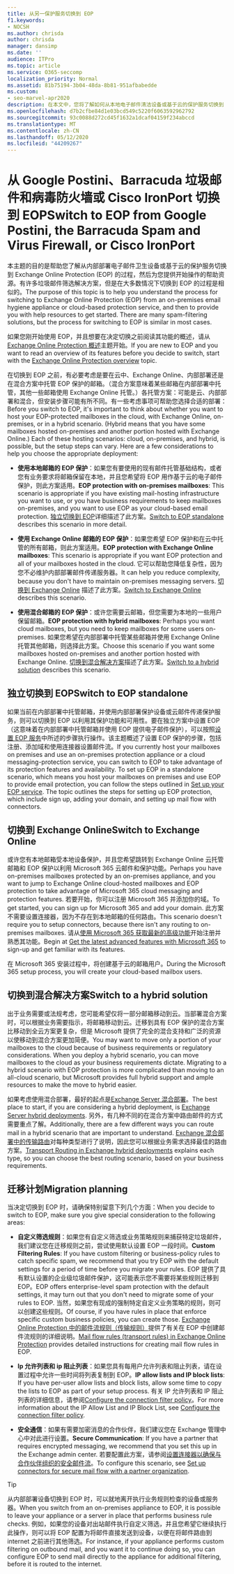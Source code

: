```yaml
---
title: 从另一保护服务切换到 EOP
f1.keywords:
- NOCSH
ms.author: chrisda
author: chrisda
manager: dansimp
ms.date: ''
audience: ITPro
ms.topic: article
ms.service: O365-seccomp
localization_priority: Normal
ms.assetid: 81b75194-3b04-48da-8b81-951afbabedde
ms.custom:
- seo-marvel-apr2020
description: 在本文中，您将了解如何从本地电子邮件清洁设备或基于云的保护服务切换到 Exchange Online Protection （EOP）。
ms.openlocfilehash: d7b2cfbe84d1e03bcd549c5220f6063592962792
ms.sourcegitcommit: 93c0088d272cd45f1632a1dcaf04159f234abccd
ms.translationtype: MT
ms.contentlocale: zh-CN
ms.lasthandoff: 05/12/2020
ms.locfileid: "44209267"
---
```

# <a name="switch-to-eop-from-google-postini-the-barracuda-spam-and-virus-firewall-or-cisco-ironport"></a><span data-ttu-id="d5239-103">从 Google Postini、Barracuda 垃圾邮件和病毒防火墙或 Cisco IronPort 切换到 EOP</span><span class="sxs-lookup"><span data-stu-id="d5239-103">Switch to EOP from Google Postini, the Barracuda Spam and Virus Firewall, or Cisco IronPort</span></span>

 <span data-ttu-id="d5239-p101">本主题的目的是帮助您了解从内部部署电子邮件卫生设备或基于云的保护服务切换到 Exchange Online Protection (EOP) 的过程，然后为您提供开始操作的帮助资源。有许多垃圾邮件筛选解决方案，但是在大多数情况下切换到 EOP 的过程是相似的。</span><span class="sxs-lookup"><span data-stu-id="d5239-p101">The purpose of this topic is to help you understand the process for switching to Exchange Online Protection (EOP) from an on-premises email hygiene appliance or cloud-based protection service, and then to provide you with help resources to get started. There are many spam-filtering solutions, but the process for switching to EOP is similar in most cases.</span></span>

<span data-ttu-id="d5239-106">如果您刚开始使用 EOP，并且想要在决定切换之前阅读其功能的概述，请从[Exchange Online Protection 概述](exchange-online-protection-overview.md)主题开始。</span><span class="sxs-lookup"><span data-stu-id="d5239-106">If you are new to EOP and you want to read an overview of its features before you decide to switch, start with the [Exchange Online Protection overview](exchange-online-protection-overview.md) topic.</span></span>

<span data-ttu-id="d5239-p102">在切换到 EOP 之前，有必要考虑是要在云中、Exchange Online、内部部署还是在混合方案中托管 EOP 保护的邮箱。（混合方案意味着某些邮箱在内部部署中托管，其他一些邮箱使用 Exchange Online 托管。）各托管方案：可能是云、内部部署和混合，但安装步骤可能有所不同。有一些考虑事项可帮助您选择合适的部署：</span><span class="sxs-lookup"><span data-stu-id="d5239-p102">Before you switch to EOP, it's important to think about whether you want to host your EOP-protected mailboxes in the cloud, with Exchange Online, on-premises, or in a hybrid scenario. (Hybrid means that you have some mailboxes hosted on-premises and another portion hosted with Exchange Online.) Each of these hosting scenarios: cloud, on-premises, and hybrid, is possible, but the setup steps can vary. Here are a few considerations to help you choose the appropriate deployment:</span></span>

- <span data-ttu-id="d5239-110">**使用本地邮箱的 EOP 保护**：如果您有要使用的现有邮件托管基础结构，或者您有业务要求将邮箱保留在本地，并且您希望将 EOP 用作基于云的电子邮件保护，则此方案适用。</span><span class="sxs-lookup"><span data-stu-id="d5239-110">**EOP protection with on-premises mailboxes**: This scenario is appropriate if you have existing mail-hosting infrastructure you want to use, or you have business requirements to keep mailboxes on-premises, and you want to use EOP as your cloud-based email protection.</span></span> <span data-ttu-id="d5239-111">[独立切换到 EOP](#switch-to-eop-standalone)详细描述了此方案。</span><span class="sxs-lookup"><span data-stu-id="d5239-111">[Switch to EOP standalone](#switch-to-eop-standalone) describes this scenario in more detail.</span></span>

- <span data-ttu-id="d5239-112">**使用 Exchange Online 邮箱的 EOP 保护**：如果您希望 EOP 保护和在云中托管的所有邮箱，则此方案适用。</span><span class="sxs-lookup"><span data-stu-id="d5239-112">**EOP protection with Exchange Online mailboxes**: This scenario is appropriate if you want EOP protection and all of your mailboxes hosted in the cloud.</span></span> <span data-ttu-id="d5239-113">它可以帮助您降低复杂性，因为您不必维护内部部署邮件传递服务器。</span><span class="sxs-lookup"><span data-stu-id="d5239-113">It can help you reduce complexity, because you don't have to maintain on-premises messaging servers.</span></span> <span data-ttu-id="d5239-114">[切换到 Exchange Online](#switch-to-exchange-online) 描述了此方案。</span><span class="sxs-lookup"><span data-stu-id="d5239-114">[Switch to Exchange Online](#switch-to-exchange-online) describes this scenario.</span></span>

- <span data-ttu-id="d5239-115">**使用混合邮箱的 EOP 保护**：或许您需要云邮箱，但您需要为本地的一些用户保留邮箱。</span><span class="sxs-lookup"><span data-stu-id="d5239-115">**EOP protection with hybrid mailboxes**: Perhaps you want cloud mailboxes, but you need to keep mailboxes for some users on-premises.</span></span> <span data-ttu-id="d5239-116">如果您希望在内部部署中托管某些邮箱并使用 Exchange Online 托管其他邮箱，则选择此方案。</span><span class="sxs-lookup"><span data-stu-id="d5239-116">Choose this scenario if you want some mailboxes hosted on-premises and another portion hosted with Exchange Online.</span></span> <span data-ttu-id="d5239-117">[切换到混合解决方案](#switch-to-a-hybrid-solution)描述了此方案。</span><span class="sxs-lookup"><span data-stu-id="d5239-117">[Switch to a hybrid solution](#switch-to-a-hybrid-solution) describes this scenario.</span></span>

## <a name="switch-to-eop-standalone"></a><span data-ttu-id="d5239-118">独立切换到 EOP</span><span class="sxs-lookup"><span data-stu-id="d5239-118">Switch to EOP standalone</span></span>

<span data-ttu-id="d5239-p106">如果当前在内部部署中托管邮箱，并使用内部部署保护设备或云邮件传递保护服务，则可以切换到 EOP 以利用其保护功能和可用性。要在独立方案中设置 EOP（这意味着在内部部署中托管邮箱并使用 EOP 提供电子邮件保护），可以按照[设置 EOP 服务](set-up-your-eop-service.md)中所述的步骤执行操作。该主题概述了设置 EOP 保护的步骤，包括注册、添加域和使用连接器设置邮件流。</span><span class="sxs-lookup"><span data-stu-id="d5239-p106">If you currently host your mailboxes on premises and use an on-premises protection appliance or a cloud messaging-protection service, you can switch to EOP to take advantage of its protection features and availability. To set up EOP in a standalone scenario, which means you host your mailboxes on premises and use EOP to provide email protection, you can follow the steps outlined in [Set up your EOP service](set-up-your-eop-service.md). The topic outlines the steps for setting up EOP protection, which include sign up, adding your domain, and setting up mail flow with connectors.</span></span>

## <a name="switch-to-exchange-online"></a><span data-ttu-id="d5239-122">切换到 Exchange Online</span><span class="sxs-lookup"><span data-stu-id="d5239-122">Switch to Exchange Online</span></span>

<span data-ttu-id="d5239-123">或许您有本地邮箱受本地设备保护，并且您希望跳转到 Exchange Online 云托管邮箱和 EOP 保护以利用 Microsoft 365 云邮件和保护功能。</span><span class="sxs-lookup"><span data-stu-id="d5239-123">Perhaps you have on-premises mailboxes protected by an on-premises appliance, and you want to jump to Exchange Online cloud-hosted mailboxes and EOP protection to take advantage of Microsoft 365 cloud messaging and protection features.</span></span> <span data-ttu-id="d5239-124">若要开始，你可以注册 Microsoft 365 并添加你的域。</span><span class="sxs-lookup"><span data-stu-id="d5239-124">To get started, you can sign up for Microsoft 365 and add your domain.</span></span> <span data-ttu-id="d5239-125">此方案不需要设置连接器，因为不存在到本地邮箱的任何路由。</span><span class="sxs-lookup"><span data-stu-id="d5239-125">This scenario doesn't require you to setup connectors, because there isn't any routing to on-premises mailboxes.</span></span> <span data-ttu-id="d5239-126">请从[使用 Microsoft 365 获取最新的高级功能](https://www.microsoft.com/microsoft-365/business/compare-more-office-365-for-business-plans)开始注册并熟悉其功能。</span><span class="sxs-lookup"><span data-stu-id="d5239-126">Begin at [Get the latest advanced features with Microsoft 365](https://www.microsoft.com/microsoft-365/business/compare-more-office-365-for-business-plans) to sign-up and get familiar with its features.</span></span>

<span data-ttu-id="d5239-127">在 Microsoft 365 安装过程中，将创建基于云的邮箱用户。</span><span class="sxs-lookup"><span data-stu-id="d5239-127">During the Microsoft 365 setup process, you will create your cloud-based mailbox users.</span></span>

## <a name="switch-to-a-hybrid-solution"></a><span data-ttu-id="d5239-128">切换到混合解决方案</span><span class="sxs-lookup"><span data-stu-id="d5239-128">Switch to a hybrid solution</span></span>

<span data-ttu-id="d5239-p108">出于业务需要或法规考虑，您可能希望仅将一部分邮箱移动到云。当部署混合方案时，可以根据业务需要指示，将邮箱移动到云。迁移到具有 EOP 保护的混合方案比移动到全云方案更复杂，但是 Microsoft 提供了完全的混合支持和广泛的资源以使移动到混合方案更加简便。</span><span class="sxs-lookup"><span data-stu-id="d5239-p108">You may want to move only a portion of your mailboxes to the cloud because of business requirements or regulatory considerations. When you deploy a hybrid scenario, you can move mailboxes to the cloud as your business requirements dictate. Migrating to a hybrid scenario with EOP protection is more complicated than moving to an all-cloud scenario, but Microsoft provides full hybrid support and ample resources to make the move to hybrid easier.</span></span>

<span data-ttu-id="d5239-132">如果考虑使用混合部署，最好的起点是[Exchange Server 混合部署](https://docs.microsoft.com/exchange/exchange-hybrid)。</span><span class="sxs-lookup"><span data-stu-id="d5239-132">The best place to start, if you are considering a hybrid deployment, is [Exchange Server hybrid deployments](https://docs.microsoft.com/exchange/exchange-hybrid).</span></span> <span data-ttu-id="d5239-133">另外，有几种不同的在混合方案中路由邮件的方式需要重点了解。</span><span class="sxs-lookup"><span data-stu-id="d5239-133">Additionally, there are a few different ways you can route mail in a hybrid scenario that are important to understand.</span></span> <span data-ttu-id="d5239-134">[Exchange 混合部署中的传输路由](https://docs.microsoft.com/exchange/transport-routing)对每种类型进行了说明，因此您可以根据业务需求选择最佳的路由方案。</span><span class="sxs-lookup"><span data-stu-id="d5239-134">[Transport Routing in Exchange hybrid deployments](https://docs.microsoft.com/exchange/transport-routing) explains each type, so you can choose the best routing scenario, based on your business requirements.</span></span>

## <a name="migration-planning"></a><span data-ttu-id="d5239-135">迁移计划</span><span class="sxs-lookup"><span data-stu-id="d5239-135">Migration planning</span></span>

<span data-ttu-id="d5239-136">当决定切换到 EOP 时，请确保特别留意下列几个方面：</span><span class="sxs-lookup"><span data-stu-id="d5239-136">When you decide to switch to EOP, make sure you give special consideration to the following areas:</span></span>

- <span data-ttu-id="d5239-137">**自定义筛选规则**：如果您有自定义筛选或业务策略规则来捕获特定垃圾邮件，我们建议您在迁移规则之前，尝试使用默认设置 EOP 一段时间。</span><span class="sxs-lookup"><span data-stu-id="d5239-137">**Custom Filtering Rules**: If you have custom filtering or business-policy rules to catch specific spam, we recommend that you try EOP with the default settings for a period of time before you migrate your rules.</span></span> <span data-ttu-id="d5239-138">EOP 提供了具有默认设置的企业级垃圾邮件保护，这可能表示您不需要将某些规则迁移到 EOP。</span><span class="sxs-lookup"><span data-stu-id="d5239-138">EOP offers enterprise-level spam protection with the default settings, it may turn out that you don't need to migrate some of your rules to EOP.</span></span> <span data-ttu-id="d5239-139">当然，如果您有现成的强制特定自定义业务策略的规则，则可以创建这些规则。</span><span class="sxs-lookup"><span data-stu-id="d5239-139">Of course, if you have rules in place that enforce specific custom business policies, you can create those.</span></span> <span data-ttu-id="d5239-140">[Exchange Online Protection 中的邮件流规则（传输规则）](mail-flow-rules-transport-rules-0.md)提供了有关在 EOP 中创建邮件流规则的详细说明。</span><span class="sxs-lookup"><span data-stu-id="d5239-140">[Mail flow rules (transport rules) in Exchange Online Protection](mail-flow-rules-transport-rules-0.md) provides detailed instructions for creating mail flow rules in EOP.</span></span>

- <span data-ttu-id="d5239-141">**Ip 允许列表和 ip 阻止列表**：如果您具有每用户允许列表和阻止列表，请在设置过程中允许一些时间将列表复制到 EOP。</span><span class="sxs-lookup"><span data-stu-id="d5239-141">**IP allow lists and IP block lists**: If you have per-user allow lists and block lists, allow some time to copy the lists to EOP as part of your setup process.</span></span> <span data-ttu-id="d5239-142">有关 IP 允许列表和 IP 阻止列表的详细信息，请参阅[Configure the connection filter policy](configure-the-connection-filter-policy.md)。</span><span class="sxs-lookup"><span data-stu-id="d5239-142">For more information about the IP Allow List and IP Block List, see [Configure the connection filter policy](configure-the-connection-filter-policy.md).</span></span>

- <span data-ttu-id="d5239-143">**安全通信**：如果有需要加密消息的合作伙伴，我们建议您在 Exchange 管理中心中对此进行设置。</span><span class="sxs-lookup"><span data-stu-id="d5239-143">**Secure Communication**: If you have a partner that requires encrypted messaging, we recommend that you set this up in the Exchange admin center.</span></span> <span data-ttu-id="d5239-144">若要配置此方案，请参阅[设置连接器以确保与合作伙伴组织的安全邮件流](https://docs.microsoft.com/exchange/mail-flow-best-practices/use-connectors-to-configure-mail-flow/set-up-connectors-for-secure-mail-flow-with-a-partner)。</span><span class="sxs-lookup"><span data-stu-id="d5239-144">To configure this scenario, see [Set up connectors for secure mail flow with a partner organization](https://docs.microsoft.com/exchange/mail-flow-best-practices/use-connectors-to-configure-mail-flow/set-up-connectors-for-secure-mail-flow-with-a-partner).</span></span>

> [!TIP]
> <span data-ttu-id="d5239-145">从内部部署设备切换到 EOP 时，可以就地离开执行业务规则检查的设备或服务器。</span><span class="sxs-lookup"><span data-stu-id="d5239-145">When you switch from an on-premises appliance to EOP, it is possible to leave your appliance or a server in place that performs business rule checks.</span></span> <span data-ttu-id="d5239-146">例如，如果您的设备对出站邮件执行自定义筛选，并且您希望它继续执行此操作，则可以将 EOP 配置为将邮件直接发送到设备，以便在将邮件路由到 internet 之前进行其他筛选。</span><span class="sxs-lookup"><span data-stu-id="d5239-146">For instance, if your appliance performs custom filtering on outbound mail, and you want it to continue doing so, you can configure EOP to send mail directly to the appliance for additional filtering, before it is routed to the internet.</span></span>
